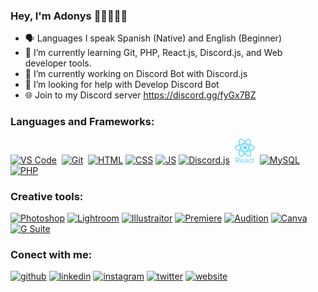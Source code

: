 ### Hey, I'm Adonys 👋🏻🙍🏻‍♂️

- 🗣️ Languages I speak Spanish (Native) and English (Beginner)
- 🌱 I’m currently learning Git, PHP, React.js, Discord.js, and Web developer tools.
- 🔭 I’m currently working on Discord Bot with Discord.js
- 🤔 I’m looking for help with Develop Discord Bot  
- 🌐 Join to my Discord server https://discord.gg/fyGx7BZ

### Languages and Frameworks:
[<img src='https://upload.wikimedia.org/wikipedia/commons/thumb/2/2d/Visual_Studio_Code_1.18_icon.svg/1200px-Visual_Studio_Code_1.18_icon.svg.png' alt='VS Code' height='40'>]() [<img src='' alt='' height='40'>]() [<img src='https://git-scm.com/images/logos/downloads/Git-Icon-1788C.png' alt='Git' height='40'>]() [<img src='' alt='' height='40'>]() [<img src='https://cdn.worldvectorlogo.com/logos/html-5.svg' alt='HTML' height='40'>]()  [<img src='https://3.bp.blogspot.com/-oRSUw_TmO9o/XIb61m88fcI/AAAAAAAAIq0/vnxl2zzsXEQsnHI2fH4GjKu_ZT0urRo4wCK4BGAYYCw/s1600/icon%2Bcss%2B3.png' alt='CSS' height='40'>]() [<img src='https://cdn.iconscout.com/icon/free/png-256/javascript-2038874-1720087.png' alt='JS' height='40'>]() [<img src='https://avatars.githubusercontent.com/u/26492485?s=400&v=4' alt='Discord.js' height='40'>]() [<img src='https://raw.githubusercontent.com/devicons/devicon/master/icons/react/react-original-wordmark.svg' alt='React.js' height='40'>]() [<img src='https://cdn.worldvectorlogo.com/logos/mysql-7.svg' alt='MySQL' height='40'>]() [<img src='https://upload.wikimedia.org/wikipedia/commons/thumb/2/27/PHP-logo.svg/1280px-PHP-logo.svg.png' alt='PHP' height='40'>]() 

### Creative tools:
[<img src='https://upload.wikimedia.org/wikipedia/commons/thumb/a/af/Adobe_Photoshop_CC_icon.svg/1051px-Adobe_Photoshop_CC_icon.svg.png' alt='Photoshop' height='40'>]() [<img src='https://upload.wikimedia.org/wikipedia/commons/thumb/b/b6/Adobe_Photoshop_Lightroom_CC_logo.svg/788px-Adobe_Photoshop_Lightroom_CC_logo.svg.png' alt='Lightroom' height='40'>]() [<img src='https://upload.wikimedia.org/wikipedia/commons/thumb/f/fb/Adobe_Illustrator_CC_icon.svg/1051px-Adobe_Illustrator_CC_icon.svg.png' alt='Illustraitor' height='40'>]() [<img src='https://upload.wikimedia.org/wikipedia/commons/thumb/4/40/Adobe_Premiere_Pro_CC_icon.svg/1200px-Adobe_Premiere_Pro_CC_icon.svg.png' alt='Premiere' height='40'>]() [<img src='https://upload.wikimedia.org/wikipedia/commons/thumb/0/0e/Adobe_Audition_CC_icon_%282020%29.svg/1200px-Adobe_Audition_CC_icon_%282020%29.svg.png' alt='Audition' height='40'>]() [<img src='https://seeklogo.com/images/C/canva-logo-B4BE25729A-seeklogo.com.png' alt='Canva' height='40'>]() [<img src='https://delivio.com.au/wp-content/uploads/2018/08/gsuite-logo.png' alt='G Suite' height='40'>]() 

### Conect with me:
[<img src='https://cdn.jsdelivr.net/npm/simple-icons@3.0.1/icons/github.svg' alt='github' height='40'>](https://github.com/adonyssantos)  [<img src='https://cdn.jsdelivr.net/npm/simple-icons@3.0.1/icons/linkedin.svg' alt='linkedin' height='40'>](https://www.linkedin.com/in/adonyssantos/)  [<img src='https://cdn.jsdelivr.net/npm/simple-icons@3.0.1/icons/instagram.svg' alt='instagram' height='40'>](https://www.instagram.com/adonyssantos_/)  [<img src='https://cdn.jsdelivr.net/npm/simple-icons@3.0.1/icons/twitter.svg' alt='twitter' height='40'>](https://twitter.com/adonyssantos_)  [<img src='https://cdn.jsdelivr.net/npm/simple-icons@3.0.1/icons/icloud.svg' alt='website' height='40'>](adonyssantos.me)  
